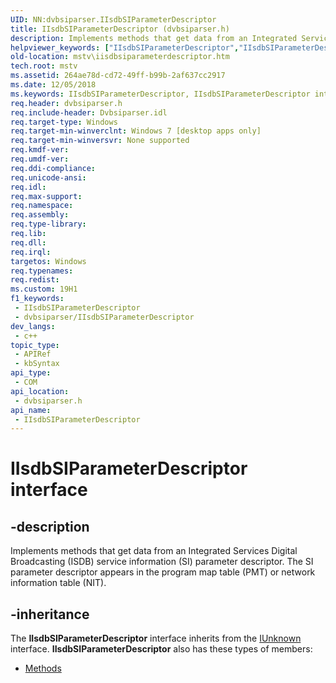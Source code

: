```yaml
---
UID: NN:dvbsiparser.IIsdbSIParameterDescriptor
title: IIsdbSIParameterDescriptor (dvbsiparser.h)
description: Implements methods that get data from an Integrated Services Digital Broadcasting (ISDB) service information (SI) parameter descriptor. The SI parameter descriptor appears in the program map table (PMT) or network information table (NIT).
helpviewer_keywords: ["IIsdbSIParameterDescriptor","IIsdbSIParameterDescriptor interface [Microsoft TV Technologies]","IIsdbSIParameterDescriptor interface [Microsoft TV Technologies]","described","dvbsiparser/IIsdbSIParameterDescriptor","mstv.iisdbsiparameterdescriptor"]
old-location: mstv\iisdbsiparameterdescriptor.htm
tech.root: mstv
ms.assetid: 264ae78d-cd72-49ff-b99b-2af637cc2917
ms.date: 12/05/2018
ms.keywords: IIsdbSIParameterDescriptor, IIsdbSIParameterDescriptor interface [Microsoft TV Technologies], IIsdbSIParameterDescriptor interface [Microsoft TV Technologies],described, dvbsiparser/IIsdbSIParameterDescriptor, mstv.iisdbsiparameterdescriptor
req.header: dvbsiparser.h
req.include-header: Dvbsiparser.idl
req.target-type: Windows
req.target-min-winverclnt: Windows 7 [desktop apps only]
req.target-min-winversvr: None supported
req.kmdf-ver: 
req.umdf-ver: 
req.ddi-compliance: 
req.unicode-ansi: 
req.idl: 
req.max-support: 
req.namespace: 
req.assembly: 
req.type-library: 
req.lib: 
req.dll: 
req.irql: 
targetos: Windows
req.typenames: 
req.redist: 
ms.custom: 19H1
f1_keywords:
 - IIsdbSIParameterDescriptor
 - dvbsiparser/IIsdbSIParameterDescriptor
dev_langs:
 - c++
topic_type:
 - APIRef
 - kbSyntax
api_type:
 - COM
api_location:
 - dvbsiparser.h
api_name:
 - IIsdbSIParameterDescriptor
---
```


# IIsdbSIParameterDescriptor interface


## -description

Implements methods that get data from an Integrated Services Digital Broadcasting (ISDB) service information (SI) parameter descriptor. The SI parameter descriptor appears in the program map table (PMT) or network information table (NIT).

## -inheritance

The <b>IIsdbSIParameterDescriptor</b> interface inherits from the <a href="/windows/desktop/api/unknwn/nn-unknwn-iunknown">IUnknown</a> interface. <b>IIsdbSIParameterDescriptor</b> also has these types of members:
<ul>
<li><a href="https://docs.microsoft.com/">Methods</a></li>
</ul>

